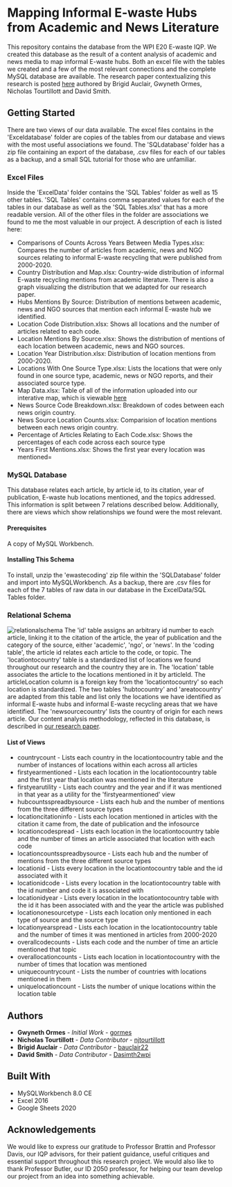 # Mapping Informal E-waste Hubs from Academic and News Literature
This repository contains the database from the WPI E20 E-waste IQP. We created this database as the result of a content analysis of academic and news media to map informal E-waste hubs. Both an excel file with the tables we created and a few of the most relevant connections and the complete MySQL database are available. The research paper contextualizing this research is posted [here](https://web.wpi.edu/Pubs/E-project/browse/iqp_by_author/all.html) authored by Brigid Auclair, Gwyneth Ormes, Nicholas Tourtillott and David Smith.

## Getting Started
There are two views of our data available. The excel files contains in the \'Exceldatabase\' folder are copies of the tables from our database and views with the most useful associations we found. The \'SQLdatabase\' folder has a zip file containing an export of the database, .csv files for each of our tables as a backup, and a small SQL tutorial for those who are unfamiliar.

### Excel Files
Inside the \'ExcelData\' folder contains the \'SQL Tables\' folder as well as 15 other tables. \'SQL Tables\' contains comma separated values for each of the tables in our database as well as the \'SQL Tables.xlsx\' that has a more readable version. All of the other files in the folder are associations we found to me the most valuable in our project. A description of each is listed here:
* Comparisons of Counts Across Years Between Media Types.xlsx: Compares the number of articles from academic, news and NGO sources relating to informal E-waste recycling that were published from 2000-2020.
* Country Distribution and Map.xlsx: Country-wide distribution of informal E-waste recycling mentions from academic literature. There is also a graph visualizing the distribution that we adapted for our research paper.
* Hubs Mentions By Source: Distribution of mentions between academic, news and NGO sources that mention each informal E-waste hub we identified.
* Location Code Distribution.xlsx: Shows all locations and the number of articles related to each code.
* Location Mentions By Source.xlsx: Shows the distribution of mentions of each location between academic, news and NGO sources.
* Location Year Distribution.xlsx: Distribution of location mentions from 2000-2020.
* Locations With One Source Type.xlsx: Lists the locations that were only found in one source type, academic, news or NGO reports, and their associated source type.
* Map Data.xlsx: Table of all of the information uploaded into our interative map, which is viewable [here](https://www.google.com/maps/d/edit?mid=1Bwom1VnJ9YykJTd28F1qjiop3HrEn6w-&usp=sharing)
* News Source Code Breakdown.xlsx: Breakdown of codes between each news origin country. 
* News Source Location Counts.xlsx: Comparision of location mentions between each news origin country.
* Percentage of Articles Relating to Each Code.xlsx: Shows the percentages of each code across each source type
* Years First Mentions.xlsx: Shows the first year every location was mentioned=

### MySQL Database 
This database relates each article, by article id, to its citation, year of publication, E-waste hub locations mentioned, and the topics addressed. This information is split between 7 relations described below. Additionally, there are views which show relationships we found were the most relevant.

#### Prerequisites
A copy of MySQL Workbench. 

#### Installing This Schema 
To install, unzip the \'ewastecoding\' zip file within the \'SQLDatabase\' folder and import into MySQLWorkbench.
As a backup, there are .csv files for each of the 7 tables of raw data in our database in the ExcelData/SQL Tables folder.

### Relational Schema
![relationalschema](https://i.imgur.com/ABJZbAh.png)
The \'id\' table assigns an arbitrary id number to each article, linking it to the citation of the article, the year of publication and the category of the source, either \'academic\', \'ngo\', or \'news\'. In the \'coding table\', the article id relates each article to the code, or topic. The \'locationtocountry\' table is a standardized list of locations we found throughout our research and the country they are in. The \'location\' table associates the article to the locations mentioned in it by articleId. The articleLocation column is a foreign key from the \'locationtocountry\' so each location is standardized. The two tables \'hubtocountry\' and \'areatocountry\' are adapted from this table and list only the locations we have identified as informal E-waste hubs and informal E-waste recycling areas that we have identified. The \'newsourcecountry\' lists the country of origin for each news article. Our content analysis methodology, reflected in this database, is described in [our research paper](https://web.wpi.edu/Pubs/E-project/browse/iqp_by_author/all.html).

#### List of Views
* countrycount - Lists each country in the locationtocountry table and the number of instances of locations within each across all articles
* firstyearmentioned - Lists each location in the locationtocountry table and the first year that location was mentioned in the literature
* firstyearutility - Lists each country and the year and if it was mentioned in that year as a utility for the 'firstyearmentioned' view
* hubcountsspreadbysource - Lists each hub and the number of mentions from the three different source types
* locationcitationinfo - Lists each location mentioned in articles with the citation it came from, the date of publication and the infosource
* locationcodespread - Lists each location in the locationtocountry table and the number of times an article associated that location with each code
* locationcountsspreadbysource - Lists each hub and the number of mentions from the three different source types
* locationid - Lists every location in the locationtocountry table and the id associated with it
* locationidcode - Lists every location in the locationtocountry table with the id number and code it is associated with
* locationidyear - Lists every location in the locationtocountry table with the id it has been associated with and the year the article was published
* locationonesourcetype - Lists each location only mentioned in each type of source and the source type
* locationyearspread - Lists each location in the locationtocountry table and the number of times it was mentioned in articles from 2000-2020
* overallcodecounts - Lists each code and the number of time an article mentioned that topic
* overallocationcounts - Lists each location in locationtocountry with the number of times that location was mentioned
* uniquecountrycount - Lists the number of countries with locations mentioned in them
* uniquelocationcount - Lists the number of unique locations within the location table

## Authors
* **Gwyneth Ormes** - *Initial Work* - [gormes](https://github.com/gormes)
* **Nicholas Tourtillott** - *Data Contributor* - [njtourtillott](https://github.com/njtourtillott)
* **Brigid Auclair** - *Data Contributor* - [bauclair22](https://github.com/bauclair22)
* **David Smith** - *Data Contributor* - [Dasimth2wpi](https://github.com/Dasmith2wpi)

## Built With
* MySQLWorkbench 8.0 CE
* Excel 2016
* Google Sheets 2020

## Acknowledgements
We would like to express our gratitude to Professor Brattin and Professor Davis, our IQP advisors, for their patient guidance, useful critiques and essential support throughout this research project. We would also like to thank Professor Butler, our ID 2050 professor, for helping our team develop our project from an idea into something achievable.
